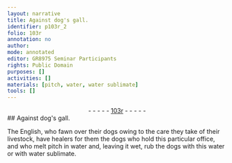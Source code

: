 ```yaml
---
layout: narrative
title: Against dog's gall.
identifier: p103r_2
folio: 103r
annotation: no
author:
mode: annotated
editor: GR8975 Seminar Participants
rights: Public Domain
purposes: []
activities: []
materials: [pitch, water, water sublimate]
tools: []
---
```


 <div class="folio" align="center">- - - - - <a href="http://gallica.bnf.fr/ark:/12148/btv1b10500001g/f211.item" target="_blank">103r</a> - - - - - </div>   
## Against <span class="animal">dog</span>'s gall.

 
The <span class="name">English</span>, who fawn over their <span class="animal">dogs</span> owing to the care they take of their <span class="animal">livestock</span>, have <span class="profession">healers</span> for them the <span class="animal">dogs</span> who hold this particular office, and who melt <span class="material">pitch</span> in <span class="material">water</span> and, leaving it wet, rub the <span class="animal">dogs</span> with this <span class="material">water</span> or with <span class="material">water sublimate</span>.
 
